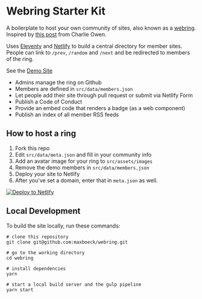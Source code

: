 # Webring Starter Kit

A boilerplate to host your own community of sites, also known as a [webring](https://en.wikipedia.org/wiki/Webring).  
Inspired by [this post](https://www.sonniesedge.net/posts/webrings) from Charlie Owen.

Uses [Eleventy](https://www.11ty.io) and [Netlify](https://www.netlify.com/) to build a central directory for member sites. People can link to `/prev`, `/random` and `/next` and be redirected to members of the ring.

See the [Demo Site](https://webringdemo.netlify.com)

* Admins manage the ring on Github
* Members are defined in `src/data/members.json`
* Let people add their site through pull request or submit via Netlify Form
* Publish a Code of Conduct
* Provide an embed code that renders a badge (as a web component)
* Publish an index of all member RSS feeds

## How to host a ring

1. Fork this repo
2. Edit `src/data/meta.json` and fill in your community info
3. Add an avatar image for your ring to `src/assets/images`
4. Remove the demo members in `src/data/members.json`
5. Deploy your site to Netlify
6. After you've set a domain, enter that in `meta.json` as well.

[![Deploy to Netlify](https://www.netlify.com/img/deploy/button.svg)](https://app.netlify.com/start/deploy?repository=https://github.com/maxboeck/webring)


## Local Development

To build the site locally, run these commands:

```shell
# clone this repository
git clone git@github.com:maxboeck/webring.git

# go to the working directory
cd webring

# install dependencies
yarn

# start a local build server and the gulp pipeline
yarn start
```